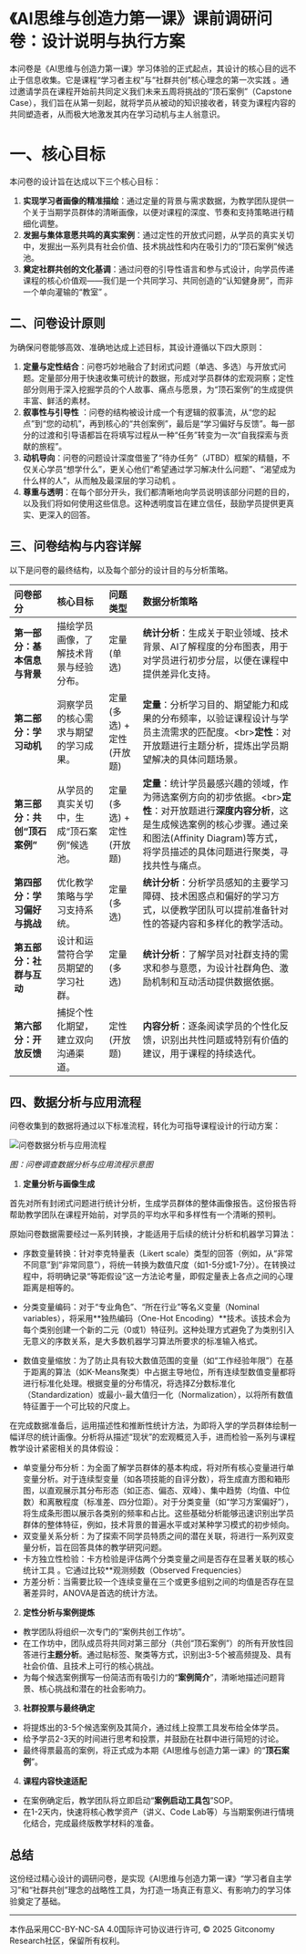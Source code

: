 # 《AI思维与创造力第一课》课前调研问卷：设计说明与执行方案

本问卷是《AI思维与创造力第一课》学习体验的正式起点，其设计的核心目的远不止于信息收集。它是课程“学习者主权”与“社群共创”核心理念的第一次实践 。通过邀请学员在课程开始前共同定义我们未来五周将挑战的“顶石案例”（Capstone Case），我们旨在从第一刻起，就将学员从被动的知识接收者，转变为课程内容的共同塑造者，从而极大地激发其内在学习动机与主人翁意识。  

# 一、核心目标

本问卷的设计旨在达成以下三个核心目标：

1. **实现学习者画像的精准描绘**：通过定量的背景与需求数据，为教学团队提供一个关于当期学员群体的清晰画像，以便对课程的深度、节奏和支持策略进行精细化调整。
2. **发掘与集体意愿共鸣的真实案例**：通过定性的开放式问题，从学员的真实关切中，发掘出一系列具有社会价值、技术挑战性和内在吸引力的“顶石案例”候选池。
3. **奠定社群共创的文化基调**：通过问卷的引导性语言和参与式设计，向学员传递课程的核心价值观——我们是一个共同学习、共同创造的“认知健身房”，而非一个单向灌输的“教室” 。

## 二、问卷设计原则
为确保问卷能够高效、准确地达成上述目标，其设计遵循以下四大原则：

1. **定量与定性结合**：问卷巧妙地融合了封闭式问题（单选、多选）与开放式问题。定量部分用于快速收集可统计的数据，形成对学员群体的宏观洞察；定性部分则用于深入挖掘学员的个人故事、痛点与愿景，为“顶石案例”的生成提供丰富、鲜活的素材。
2. **叙事性与引导性** ：问卷的结构被设计成一个有逻辑的叙事流，从“您的起点”到“您的动机”，再到核心的“共创案例”，最后是“学习偏好与反馈”。每一部分的过渡和引导语都旨在将填写过程从一种“任务”转变为一次“自我探索与贡献的旅程”。
3. **动机导向**：问卷的问题设计深度借鉴了“待办任务”（JTBD）框架的精髓，不仅关心学员“想学什么”，更关心他们“希望通过学习解决什么问题”、“渴望成为什么样的人”，从而触及最深层的学习动机 。
4. **尊重与透明**：在每个部分开头，我们都清晰地向学员说明该部分问题的目的，以及我们将如何使用这些信息。这种透明度旨在建立信任，鼓励学员提供更真实、更深入的回答。

## 三、问卷结构与内容详解

以下是问卷的最终结构，以及每个部分的设计目的与分析策略。

| 问卷部分 | 核心目标 | 问题类型 | 数据分析策略 |
| :--- | :--- | :--- | :--- |
| **第一部分：基本信息与背景** | 描绘学员画像，了解技术背景与经验分布。 | 定量 (单选) | **统计分析**：生成关于职业领域、技术背景、AI了解程度的分布图表，用于对学员进行初步分层，以便在课程中提供差异化支持。 |
| **第二部分：学习动机** | 洞察学员的核心需求与期望的学习成果。 | 定量 (多选) + 定性 (开放题) | **定量**：分析学习目的、期望能力和成果的分布频率，以验证课程设计与学员主流需求的匹配度。\<br\>**定性**：对开放题进行主题分析，提炼出学员期望解决的具体问题场景。 |
| **第三部分：共创“顶石案例”** | 从学员的真实关切中，生成“顶石案例”候选池。 | 定量 (多选) + 定性 (开放题) | **定量**：统计学员最感兴趣的领域，作为筛选案例方向的初步依据。\<br\>**定性**：对开放题进行**深度内容分析**，这是生成候选案例的核心步骤。通过亲和图法(Affinity Diagram)等方式，将学员描述的具体问题进行聚类，寻找共性与痛点。 |
| **第四部分：学习偏好与挑战** | 优化教学策略与学习支持系统。 | 定量 (多选) | **统计分析**：分析学员感知的主要学习障碍、技术困惑点和偏好的学习方式，以便教学团队可以提前准备针对性的答疑内容和多样化的教学活动。 |
| **第五部分：社群与互动** | 设计和运营符合学员期望的学习社群。 | 定量 (多选) | **统计分析**：了解学员对社群支持的需求和参与意愿，为设计社群角色、激励机制和互动活动提供数据依据。 |
| **第六部分：开放反馈** | 捕捉个性化期望，建立双向沟通渠道。 | 定性 (开放题) | **内容分析**：逐条阅读学员的个性化反馈，识别出共性问题或特别有价值的建议，用于课程的持续迭代。 |

## 四、数据分析与应用流程

问卷收集到的数据将通过以下标准流程，转化为可指导课程设计的行动方案：

![问卷数据分析与应用流程](./问卷调查数据分析与应用流程.svg)

*图：问卷调查数据分析与应用流程示意图*

1.  **定量分析与画像生成**

首先对所有封闭式问题进行统计分析，生成学员群体的整体画像报告。这份报告将帮助教学团队在课程开始前，对学员的平均水平和多样性有一个清晰的预判。

原始问卷数据需要经过一系列转换，才能适用于后续的统计分析和机器学习算法：

- 序数变量转换：针对李克特量表（Likert scale）类型的回答（例如，从“非常不同意”到“非常同意”），将统一转换为数值尺度（如1-5分或1-7分）。在转换过程中，将明确记录“等距假设”这一方法论考量，即假定量表上各点之间的心理距离是相等的。

- 分类变量编码：对于“专业角色”、“所在行业”等名义变量（Nominal variables），将采用**独热编码（One-Hot Encoding）**技术。该技术会为每个类别创建一个新的二元（0或1）特征列。这种处理方式避免了为类别引入无意义的序数关系，是大多数机器学习算法所要求的标准输入格式。

- 数值变量缩放：为了防止具有较大数值范围的变量（如“工作经验年限”）在基于距离的算法（如K-Means聚类）中占据主导地位，所有连续型数值变量都将进行标准化处理。根据变量的分布情况，将选择Z分数标准化（Standardization）或最小-最大值归一化（Normalization），以将所有数值特征置于一个可比较的尺度上。

在完成数据准备后，运用描述性和推断性统计方法，为即将入学的学员群体绘制一幅详尽的统计画像。分析将从描述“现状”的宏观概览入手，进而检验一系列与课程教学设计紧密相关的具体假设：

- 单变量分布分析：为全面了解学员群体的基本构成，将对所有核心变量进行单变量分析。对于连续型变量（如各项技能的自评分数），将生成直方图和箱形图，以直观展示其分布形态（如正态、偏态、双峰）、集中趋势（均值、中位数）和离散程度（标准差、四分位距）。对于分类变量（如“学习方案偏好”），将生成条形图以展示各类别的频率和占比。这些基础分析能够迅速识别出学员群体的整体特征，例如，技术背景的普遍水平或对某种学习模式的初步倾向。
- 双变量关系分析：为了探索不同学员特质之间的潜在关联，将进行一系列双变量分析，旨在回答具体的教学研究问题。
- 卡方独立性检验：卡方检验是评估两个分类变量之间是否存在显著关联的核心统计工具 。它通过比较**观测频数（Observed Frequencies）
- 方差分析：当需要比较一个连续变量在三个或更多组别之间的均值是否存在显著差异时，ANOVA是首选的统计方法。

2.  **定性分析与案例提炼**

 - 教学团队将组织一次专门的“案例共创工作坊”。
 - 在工作坊中，团队成员将共同对第三部分（共创“顶石案例”）的所有开放性回答进行**主题分析**。通过贴标签、聚类等方式，识别出3-5个被高频提及、具有社会价值、且技术上可行的核心挑战。
 - 为每个候选案例撰写一份简洁而有吸引力的“**案例简介**”，清晰地描述问题背景、核心挑战和潜在的社会影响力。

3.  **社群投票与最终确定**

- 将提炼出的3-5个候选案例及其简介，通过线上投票工具发布给全体学员。
- 给予学员2-3天的时间进行思考和投票，并鼓励在社群中进行简短的讨论。
- 最终得票最高的案例，将正式成为本期《AI思维与创造力第一课》的“**顶石案例**”。

4.  **课程内容快速适配**

- 在案例确定后，教学团队将立即启动“**案例启动工具包**”SOP。
- 在1-2天内，快速将核心教学资产（讲义、Code Lab等）与当期案例进行情境化结合，完成最终版教学材料的准备。

## 总结

这份经过精心设计的调研问卷，是实现《AI思维与创造力第一课》“学习者自主学习”和“社群共创”理念的战略性工具，为打造一场真正有意义、有影响力的学习体验奠定了基础。

---
本作品采用CC-BY-NC-SA 4.0国际许可协议进行许可, &copy; 2025 Gitconomy Research社区，保留所有权利。

